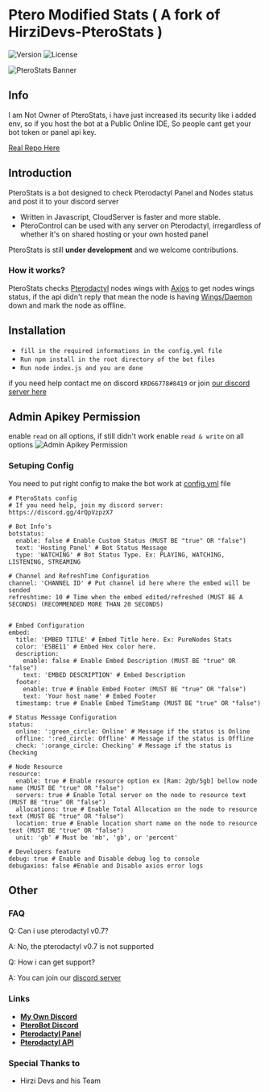 # Ptero Modified Stats ( A fork of HirziDevs-PteroStats )


![Version](https://img.shields.io/github/package-json/v/HirziDevs/PteroStats?style=flat-square)
![License](https://img.shields.io/github/license/HirziDevs/PteroStats?style=flat-square)

![PteroStats Banner](https://media.discordapp.net/attachments/796259732683227157/861126504246411264/20210704_130856.jpg)

## Info

I am Not Owner of PteroStats, i have just increased its security like i added env, so if you host the bot at a Public Online IDE, So people cant get your bot token or panel api key.

[Real Repo Here](https://github.com/HirziDevs/PteroStats) 

## Introduction

PteroStats is a bot designed to check Pterodactyl Panel and Nodes status and post it to your discord server

- Written in Javascript, CloudServer is faster and more stable.
- PteroControl can be used with any server on Pterodactyl, irregardless of whether it's on shared hosting or your own hosted panel

PteroStats is still **under development** and we welcome contributions. 

### How it works?

PteroStats checks [Pterodactyl](https://pterodactyl.io) nodes wings with [Axios](https://www.npmjs.com/package/axios) to get nodes wings status, if the api didn't reply that mean the node is having [Wings/Daemon](https://pterodactyl.io/wings/1.0/installing.html) down and mark the node as offline.


## Installation

- `fill in the required informations in the config.yml file`
- `Run npm install in the root directory of the bot files`
- `Run node index.js and you are done`

if you need help contact me on discord `KRD66778#8419` or join [our discord server here](https://discord.gg/4rQpVzpzX7)

## Admin Apikey Permission

enable `read` on all options, if still didn't work enable `read & write` on all options
![Admin Apikey Permission](https://media.discordapp.net/attachments/819757140155564062/876320084992331816/Screenshot_2021-08-15-11-20-05-56.jpg)

### Setuping Config

You need to put right config to make the bot work at [config.yml](https://github.com/KRD66778/PteroStats/blob/main/config.yml) file
```
# PteroStats config
# If you need help, join my discord server: https://discord.gg/4rQpVzpzX7

# Bot Info's
botstatus:
  enable: false # Enable Custom Status (MUST BE "true" OR "false")
  text: 'Hosting Panel' # Bot Status Message
  type: 'WATCHING' # Bot Status Type. Ex: PLAYING, WATCHING, LISTENING, STREAMING

# Channel and RefreshTime Configuration
channel: 'CHANNEL ID' # Put channel id here where the embed will be sended
refreshtime: 10 # Time when the embed edited/refreshed (MUST BE A SECONDS) (RECOMMENDED MORE THAN 20 SECONDS)


# Embed Configuration
embed: 
  title: 'EMBED TITLE' # Embed Title here. Ex: PureNodes Stats
  color: 'E5BE11' # Embed Hex color here.
  description: 
    enable: false # Enable Embed Description (MUST BE "true" OR "false")
    text: 'EMBED DESCRIPTION' # Embed Description
  footer: 
    enable: true # Enable Embed Footer (MUST BE "true" OR "false")
    text: 'Your host name' # Embed Footer
  timestamp: true # Enable Embed TimeStamp (MUST BE "true" OR "false")

# Status Message Configuration
status:
  online: ':green_circle: Online' # Message if the status is Online
  offline: ':red_circle: Offline' # Message if the status is Offline
  check: ':orange_circle: Checking' # Message if the status is Checking

# Node Resource
resource:
  enable: true # Enable resource option ex [Ram: 2gb/5gb] bellow node name (MUST BE "true" OR "false")
  servers: true # Enable Total server on the node to resource text (MUST BE "true" OR "false")
  allocations: true # Enable Total Allocation on the node to resource text (MUST BE "true" OR "false")
  location: true # Enable location short name on the node to resource text (MUST BE "true" OR "false")
  unit: 'gb' # Must be 'mb', 'gb', or 'percent'

# Developers feature
debug: true # Enable and Disable debug log to console
debugaxios: false #Enable and Disable axios error logs
```

## Other
### FAQ

Q: Can i use pterodactyl v0.7?

A: No, the pterodactyl v0.7 is not supported


Q: How i can get support?

A: You can join our [discord server](https://discord.gg/4rQpVzpzX7)

### Links

* __[My Own Discord](https://discord.gg/4rQpVzpzX7)__
* __[PteroBot Discord](https://discord.gg/zv6maQRah3)__
* __[Pterodactyl Panel](https://pterodactyl.io)__
* __[Pterodactyl API](https://dashflo.net/docs/api/pterodactyl/v1)__

### Special Thanks to

- Hirzi Devs and his Team
